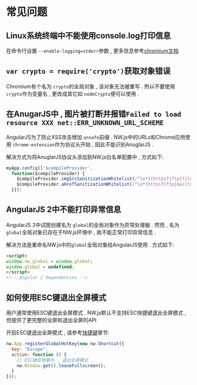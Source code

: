# 常见问题

## Linux系统终端中不能使用console.log打印信息
在命令行设置 `--enable-logging=stderr`参数 , 更多信息参考[chromium文档](https://www.chromium.org/for-testers/enable-logging)    

## `var crypto = require('crypto')`获取对象错误
Chromium有个名为 `crypto`的全局对象 , 该对象无法被重写 . 所以不要使用 `crypto`作为变量名 , 更改成其它如 `nodeCrypto`便可以使用 . 

## 在AnugarJS中 , 图片被打断并报错`Failed to load resource XXX net::ERR_UNKNOWN_URL_SCHEME`

AngularJS为了防止XSS攻击增加 `unsafe`前缀 . NW.js中的URLs和Chrome应用使用 `chrome-extension`作为协议头开始 , 因此不能识别AnuglarJS . 

解决方式为将AnuglarJS协议头添加到NW.js白名单配置中 , 方式如下:
```javascript
myApp.config(['$compileProvider',
  function($compileProvider) {
    $compileProvider.imgSrcSanitizationWhitelist(/^\s*((https?|ftp|file|blob|chrome-extension):|data:image\/)/);
    $compileProvider.aHrefSanitizationWhitelist(/^\s*(https?|ftp|mailto|tel|file|chrome-extension):/);
  }]);
```

## AngularJS 2中不能打印异常信息
AngularJS 2中试图创建名为 `global`的全局对象作为异常处理器 . 然而 , 名为 `global`全局对象已存在于NW.js环境中 , 故不能正常打印异常信息 . 

解决方法是重命名NW.js中的`global`全局对象给AngularJS使用 . 方式如下:
```html
<script>
window.nw_global = window.global;
window.global = undefined;
</script>
<!-- Angular 2 Dependencies -->
```

## 如何使用ESC键退出全屏模式
用户通常使用ESC键退出全屏模式 . NW.js默认不支持ESC快捷键退出全屏模式 , 但提供了更完整的全屏和退出全屏的API

开启ESC键退出全屏模式 , 请参考[快捷键](../References/Shortcut.md)章节:  
```javascript
nw.App.registerGlobalHotKey(new nw.Shortcut({
  key: "Escape",
  active: function () {
    // ESC键处理事件 , 退出全屏模式
    nw.Window.get().leaveFullscreen();
  }
}));
```